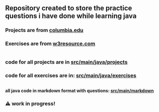 ## Repository created to store the practice questions i have done while learning java

### Projects are from [columbia.edu](https://bootcamp.cvn.columbia.edu/blog/java-projects-for-beginners-to-gain-skills/)
### Exercises are from [w3resource.com](https://www.w3resource.com/java-exercises)
#
### code for all projects are in [src/main/java/projects](https://github.com/PallavJain01/Java-Practice-Questions/tree/master/src/main/java/projects)
### code for all exercises are in: [src/main/java/exercises](https://github.com/PallavJain01/Java-Practice-Questions/tree/master/src/main/java/exercises)
##
#### all java code in markdown format with questions: [src/main/markdown](https://github.com/PallavJain01/Java-Practice-Questions/tree/master/src/main/markdown)

### :warning: work in progress!
